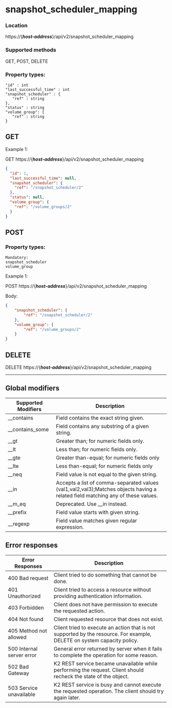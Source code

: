 # snapshot_scheduler_mapping

### Location
https://{***host-address***}/api/v2/snapshot_scheduler_mapping

### Supported methods
GET, POST, DELETE

### Property types:
 ```text
"id" : int
"last_successful_time" : int
"snapshot_scheduler" : {
    "ref" : string
},
"status" : string
"volume_group": {
    "ref" : string
}
 ```

## GET

Example 1:

GET https://{***host-address***}/api/v2/snapshot_scheduler_mapping
```json
{
  "id": 1,
  "last_successful_time": null,
  "snapshot_scheduler": {
    "ref": "/snapshot_scheduler/2"
  },
  "status": null,
  "volume_group": {
    "ref": "/volume_groups/2"
  }
}
```

## POST

### Property types:
 ```text
Mandatory: 
snapshot_scheduler
volume_group
 ```

Example 1:

POST https://{***host-address***}/api/v2/snapshot_scheduler_mapping

Body:
```json
{
    "snapshot_scheduler": {
        "ref": "/snapshot_scheduler/2"
    }, 
    "volume_group": {
        "ref": "/volume_groups/2"
    }
}
```

## DELETE


DELETE https://{***host-address***}/api/v2/snapshot_scheduler_mapping

---

## Global modifiers
| Supported Modifiers	| Description|
|-----------------------|------------|
|__contains	|Field contains the exact string given.|
|__contains_some	|Field contains any substring of a given string.|
|__gt	|Greater than; for numeric fields only.|
|__lt	|Less than; for numeric fields only.|
|__gte	|Greater than-equal; for numeric fields only|
|__lte	|Less than-equal; for numeric fields only|
|__neq	|Field value is not equal to the given string.|
|__in	|Accepts a list of comma-separated values (val1,val2,val3);Matches objects having a related field matching any of these values.|
|__m_eq	|Deprecated. Use __in instead.|
|__prefix	|Field value starts with given string.|
|__regexp	|Field value matches given regular expression.|

## Error responses

| Error Responses	| Description |
|-------------------|-------------|
|400 Bad request	|Client tried to do something that cannot be done.
|401 Unauthorized	|Client tried to access a resource without providing authentication information.
|403 Forbidden	|Client does not have permission to execute the requested action.
|404 Not found	|Client requested resource that does not exist.
|405 Method not allowed	|Client tried to execute an action that is not supported by the resource. For example, DELETE on system capacity policy.
|500 Internal server error	|General error returned by server when it fails to complete the operation for some reason.
|502 Bad Gateway	|K2 REST service became unavailable while performing the request. Client should recheck the state of the object.
|503 Service unavailable	|K2 REST service is busy and cannot execute the requested operation. The client should try again later.
